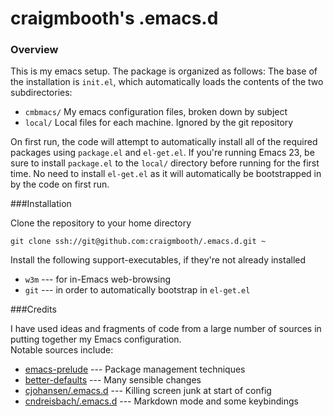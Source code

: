 craigmbooth's .emacs.d
======================

### Overview

This is my emacs setup.  The package is organized as follows:  The base of the installation is <code>init.el</code>,
which automatically loads the contents of the two subdirectories:

* <code>cmbmacs/</code> My emacs configuration files, broken down by subject
* <code>local/</code> Local files for each machine. Ignored by the git repository

On first run, the code will attempt to automatically install all of the required packages using <code>package.el</code>
and <code>el-get.el</code>.  If you're running Emacs 23, be sure to install <code>package.el</code> to the
<code>local/</code> directory before running for the first time.  No need to install <code>el-get.el</code> as it will
automatically be bootstrapped in by the code on first run.

###Installation

Clone the repository to your home directory

    git clone ssh://git@github.com:craigmbooth/.emacs.d.git ~
    
Install the following support-executables, if they're not already installed

* <code>w3m</code> --- for in-Emacs web-browsing
* <code>git</code> --- in order to automatically bootstrap in <code>el-get.el</code>

###Credits

I have used ideas and fragments of code from a large number of sources in putting together my Emacs configuration.  
Notable sources include:

* [emacs-prelude](https://github.com/bbatsov/prelude) --- Package management techniques
* [better-defaults](https://github.com/technomancy/better-defaults) --- Many sensible changes
* [cjohansen/.emacs.d](https://github.com/cjohansen/.emacs.d) --- Killing screen junk at start of config
* [cndreisbach/.emacs.d](https://github.com/cndreisbach/.emacs.d) --- Markdown mode and some keybindings
